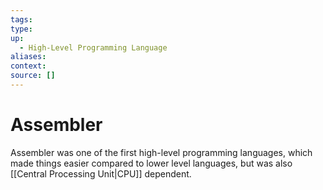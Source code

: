 ```yaml
---
tags: 
type:
up:
  - High-Level Programming Language
aliases:
context:
source: []
---
```


# Assembler

Assembler was one of the first high-level programming languages, which made things easier compared to lower level languages, but was also [[Central Processing Unit|CPU]] dependent.
